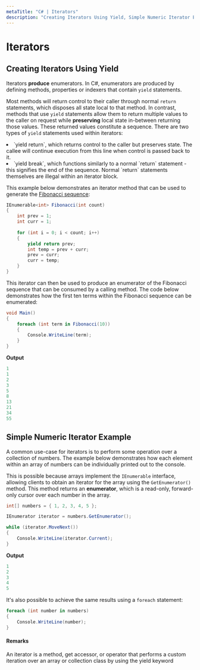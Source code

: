 ```yaml
---
metaTitle: "C# | Iterators"
description: "Creating Iterators Using Yield, Simple Numeric Iterator Example"
---
```


# Iterators



## Creating Iterators Using Yield


Iterators **produce** enumerators. In C#, enumerators are produced by defining methods, properties or indexers that contain `yield` statements.

Most methods will return control to their caller through normal `return` statements, which disposes all state local to that method. In contrast, methods that use `yield` statements allow them to return multiple values to the caller on request while **preserving** local state in-between returning those values. These returned values constitute a sequence. There are two types of `yield` statements used within iterators:

<li>
`yield return`, which returns control to the caller but preserves state. The callee will continue execution from this line when control is passed back to it.
</li>
<li>
`yield break`, which functions similarly to a normal `return` statement - this signifies the end of the sequence. Normal `return` statements themselves are illegal within an iterator block.
</li>

This example below demonstrates an iterator method that can be used to generate the [Fibonacci sequence](https://en.wikipedia.org/wiki/Fibonacci_number):

```cs
IEnumerable<int> Fibonacci(int count)
{
    int prev = 1;
    int curr = 1;
    
    for (int i = 0; i < count; i++)
    {
        yield return prev;
        int temp = prev + curr;
        prev = curr;
        curr = temp;
    }
}

```

This iterator can then be used to produce an enumerator of the Fibonacci sequence that can be consumed by a calling method. The code below demonstrates how the first ten terms within the Fibonacci sequence can be enumerated:

```cs
void Main()
{
    foreach (int term in Fibonacci(10))
    {
        Console.WriteLine(term);
    }
}

```

**Output**

```cs
1
1
2
3
5
8
13
21
34
55

```



## Simple Numeric Iterator Example


A common use-case for iterators is to perform some operation over a collection of numbers. The example below demonstrates how each element within an array of numbers can be individually printed out to the console.

This is possible because arrays implement the `IEnumerable` interface, allowing clients to obtain an iterator for the array using the `GetEnumerator()` method. This method returns an **enumerator**, which is a read-only, forward-only cursor over each number in the array.

```cs
int[] numbers = { 1, 2, 3, 4, 5 };

IEnumerator iterator = numbers.GetEnumerator();

while (iterator.MoveNext())
{
    Console.WriteLine(iterator.Current);
}

```

**Output**

```cs
1
2
3
4
5

```

It's also possible to achieve the same results using a `foreach` statement:

```cs
foreach (int number in numbers)
{
    Console.WriteLine(number);
}

```



#### Remarks


An iterator is a method, get accessor, or operator that performs a custom iteration over an array or collection class by using the yield keyword

